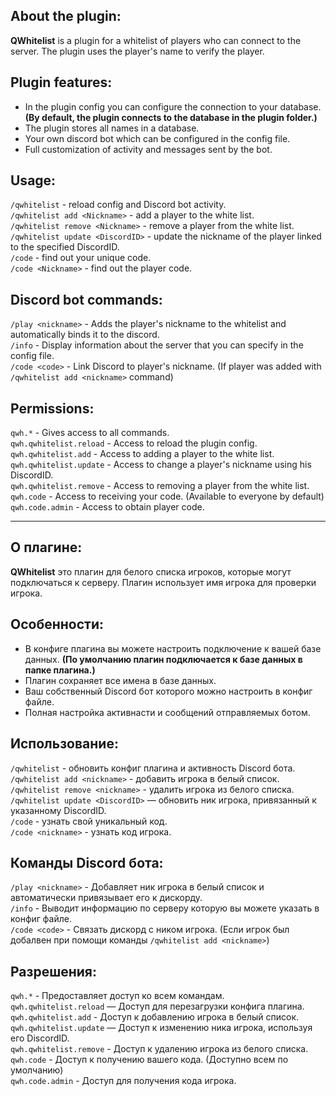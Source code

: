 ## About the plugin:
**QWhitelist** is a plugin for a whitelist of players who can connect to the server. The plugin uses the player's name to verify the player.
## Plugin features:
- In the plugin config you can configure the connection to your database. **(By default, the plugin connects to the database in the plugin folder.)**
- The plugin stores all names in a database.
- Your own discord bot which can be configured in the config file.
- Full customization of activity and messages sent by the bot.
## Usage:
``/qwhitelist`` - reload config and Discord bot activity.  
``/qwhitelist add <Nickname>`` - add a player to the white list.  
``/qwhitelist remove <Nickname>`` - remove a player from the white list.  
``/qwhitelist update <DiscordID>`` - update the nickname of the player linked to the specified DiscordID.  
``/code`` - find out your unique code.  
``/code <Nickname>`` - find out the player code.  
## Discord bot commands:
``/play <nickname>`` - Adds the player's nickname to the whitelist and automatically binds it to the discord.  
``/info`` - Display information about the server that you can specify in the config file.  
``/code <code>`` - Link Discord to player's nickname. (If player was added with ``/qwhitelist add <nickname>`` command)
## Permissions:
``qwh.*`` - Gives access to all commands.  
``qwh.qwhitelist.reload`` - Access to reload the plugin config.  
``qwh.qwhitelist.add`` - Access to adding a player to the white list.  
``qwh.qwhitelist.update`` - Access to change a player's nickname using his DiscordID.  
``qwh.qwhitelist.remove`` - Access to removing a player from the white list.  
``qwh.code`` - Access to receiving your code. (Available to everyone by default)  
``qwh.code.admin`` - Access to obtain player code.  

--------------------------------------------------------------------------------------
## О плагине:
**QWhitelist** это плагин для белого списка игроков, которые могут подключаться к серверу. Плагин использует имя игрока для проверки игрока.
## Особенности:
- В конфиге плагина вы можете настроить подключение к вашей базе данных. **(По умолчанию плагин подключается к базе данных в папке плагина.)**
- Плагин сохраняет все имена в базе данных.
- Ваш собственный Discord бот которого можно настроить в конфиг файле.
- Полная настройка активнасти и сообщений отправляемых ботом.
## Использование:
``/qwhitelist`` - обновить конфиг плагина и активность Discord бота.  
``/qwhitelist add <nickname>`` - добавить игрока в белый список.  
``/qwhitelist remove <nickname>`` - удалить игрока из белого списка.  
``/qwhitelist update <DiscordID>`` — обновить ник игрока, привязанный к указанному DiscordID.  
``/code`` - узнать свой уникальный код.  
``/code <nickname>`` - узнать код игрока.  
## Команды Discord бота:
``/play <nickname>`` - Добавляет ник игрока в белый список и автоматически привязывает его к дискорду.  
``/info`` - Выводит информацию по серверу которую вы можете указать в конфиг файле.  
``/code <code>`` - Связать дискорд с ником игрока. (Если игрок был добалвен при помощи команды ``/qwhitelist add <nickname>``)
## Разрешения:
``qwh.*`` - Предоставляет доступ ко всем командам.  
``qwh.qwhitelist.reload`` — Доступ для перезагрузки конфига плагина.  
``qwh.qwhitelist.add`` - Доступ к добавлению игрока в белый список.  
``qwh.qwhitelist.update`` — Доступ к изменению ника игрока, используя его DiscordID.  
``qwh.qwhitelist.remove`` - Доступ к удалению игрока из белого списка.  
``qwh.code`` - Доступ к получению вашего кода. (Доступно всем по умолчанию)  
``qwh.code.admin`` - Доступ для получения кода игрока.  
